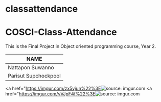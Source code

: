 # classattendance
# COSCI-Class-Attendance
This is the Final Project in Object oriented programming course, Year 2.


 NAME  |
 ----- |
Nattapon Suwanno |
Parisut Supchockpool |

<a href="https://imgur.com/zx5vjun%22%3E<img src="https://i.imgur.com/zx5vjun.png" title="source: imgur.com" /></a>
<a href="https://imgur.com/vVJpF4f%22%3E<img src="https://i.imgur.com/vVJpF4f.png" title="source: imgur.com" /></a>
